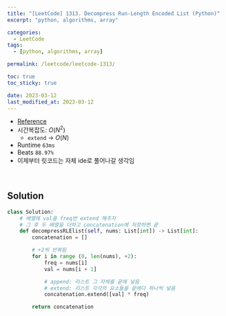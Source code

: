```yaml
---
title: "[LeetCode] 1313. Decompress Run-Length Encoded List (Python)"
excerpt: "python, algorithms, array"

categories:
  - LeetCode
tags:
  - [python, algorithms, array]

permalink: /leetcode/leetcode-1313/

toc: true
toc_sticky: true

date: 2023-03-12
last_modified_at: 2023-03-12
---
```


- [Reference](https://leetcode.com/problems/decompress-run-length-encoded-list/description/)
- 시간복잡도: $O(N^2)$
    - `extend` -> $O(N)$
- Runtime `63ms`
- Beats `88.97%`
- 이제부터 릿코드는 자체 ide로 풀어나갈 생각임

<br>

## Solution

```python
class Solution:
    # 배열에 val을 freq번 extend 해주자
    # 그 후 두 배열을 더하고 concatenation에 저장하면 끝
    def decompressRLElist(self, nums: List[int]) -> List[int]:
        concatenation = []

        # +2씩 반복됨
        for i in range (0, len(nums), +2):
            freq = nums[i]
            val = nums[i + 1]

            # append: 리스트 그 자체를 끝에 넣음
            # extend: 리스트 각각의 요소들을 끝에다 하나씩 넣음
            concatenation.extend([val] * freq)

        return concatenation
```